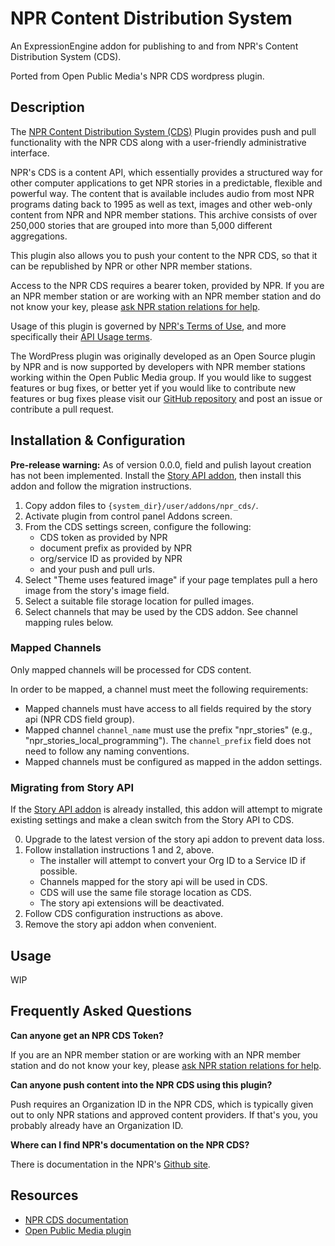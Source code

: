 # NPR Content Distribution System

An ExpressionEngine addon for publishing to and from NPR's Content Distribution System (CDS).

Ported from Open Public Media's NPR CDS wordpress plugin.

## Description

The [NPR Content Distribution System (CDS)](https://npr.github.io/content-distribution-service/) Plugin provides push and pull functionality with the NPR CDS along with a user-friendly administrative interface.

NPR's CDS is a content API, which essentially provides a structured way for other computer applications to get NPR stories in a predictable, flexible and powerful way. The content that is available includes audio from most NPR programs dating back to 1995 as well as text, images and other web-only content from NPR and NPR member stations. This archive consists of over 250,000 stories that are grouped into more than 5,000 different aggregations.

This plugin also allows you to push your content to the NPR CDS, so that it can be republished by NPR or other NPR member stations.

Access to the NPR CDS requires a bearer token, provided by NPR. If you are an NPR member station or are working with an NPR member station and do not know your key, please [ask NPR station relations for help](https://studio.npr.org).

Usage of this plugin is governed by [NPR's Terms of Use](https://www.npr.org/about-npr/179876898/terms-of-use), and more specifically their [API Usage terms](https://www.npr.org/about-npr/179876898/terms-of-use#APIContent).

The WordPress plugin was originally developed as an Open Source plugin by NPR and is now supported by developers with NPR member stations working within the Open Public Media group. If you would like to suggest features or bug fixes, or better yet if you would like to contribute new features or bug fixes please visit our [GitHub repository](https://github.com/OpenPublicMedia/npr-cds-wordpress) and post an issue or contribute a pull request.

## Installation & Configuration

**Pre-release warning:** As of version 0.0.0, field and pulish layout creation has not been implemented. Install the [Story API addon](https://github.org/willpublicmedia/npr-api-expressionengine), then install this addon and follow the migration instructions.

1. Copy addon files to `{system_dir}/user/addons/npr_cds/`.
2. Activate plugin from control panel Addons screen.
3. From the CDS settings screen, configure the following:
    - CDS token as provided by NPR
    - document prefix as provided by NPR
    - org/service ID as provided by NPR
    - and your push and pull urls.
4. Select "Theme uses featured image" if your page templates pull a hero image from the story's image field.
5. Select a suitable file storage location for pulled images.
6. Select channels that may be used by the CDS addon. See channel mapping rules below.

### Mapped Channels

Only mapped channels will be processed for CDS content.

In order to be mapped, a channel must meet the following requirements:
- Mapped channels must have access to all fields required by the story api (NPR CDS field group).
- Mapped channel `channel_name` must use the prefix "npr_stories" (e.g., "npr_stories_local_programming"). The `channel_prefix` field does not need to follow any naming conventions.
- Mapped channels must be configured as mapped in the addon settings.

### Migrating from Story API

If the [Story API addon](https://github.org/willpublicmedia/npr-api-expressionengine) is already installed, this addon will attempt to migrate existing settings and make a clean switch from the Story API to CDS.

0. Upgrade to the latest version of the story api addon to prevent data loss.
1. Follow installation instructions 1 and 2, above.
    - The installer will attempt to convert your Org ID to a Service ID if possible.
    - Channels mapped for the story api will be used in CDS.
    - CDS will use the same file storage location as CDS.
    - The story api extensions will be deactivated.
2. Follow CDS configuration instructions as above.
3. Remove the story api addon when convenient.

## Usage

WIP

## Frequently Asked Questions

**Can anyone get an NPR CDS Token?**

If you are an NPR member station or are working with an NPR member station and do not know your key, please [ask NPR station relations for help](https://studio.npr.org).

**Can anyone push content into the NPR CDS using this plugin?**

Push requires an Organization ID in the NPR CDS, which is typically given out to only NPR stations and approved content providers. If that's you, you probably already have an Organization ID.

**Where can I find NPR's documentation on the NPR CDS?**

There is documentation in the NPR's [Github site](https://npr.github.io/content-distribution-service/).

## Resources

- [NPR CDS documentation](https://npr.github.io/content-distribution-service/)
- [Open Public Media plugin](https://github.com/OpenPublicMedia/npr-cds-wordpress)
